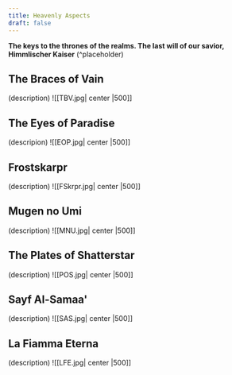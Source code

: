 ```yaml
---
title: Heavenly Aspects
draft: false
---
```

**The keys to the thrones of the realms. The last will of our savior, Himmlischer Kaiser**
(^placeholder)

## The Braces of Vain
(description)
![[TBV.jpg| center |500]]

## The Eyes of Paradise
(descripion)
![[EOP.jpg| center |500]]

## Frostskarpr
(description)
![[FSkrpr.jpg| center |500]]

## Mugen no Umi
(description)
![[MNU.jpg| center |500]]

## The Plates of Shatterstar
(description)
![[POS.jpg| center |500]]

## Sayf Al-Samaa'
(description)
![[SAS.jpg| center |500]]

## La Fiamma Eterna
(description)
![[LFE.jpg| center |500]]